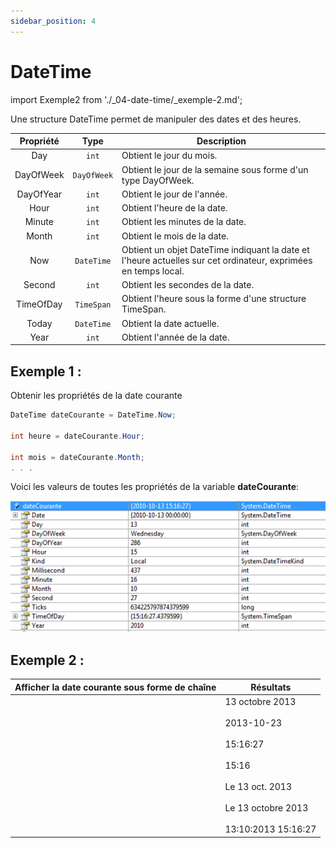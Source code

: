 ```yaml
---
sidebar_position: 4
---
```


# DateTime

import Exemple2 from './_04-date-time/_exemple-2.md';

Une structure DateTime permet de manipuler des dates et des heures.

| Propriété | Type | Description |
| :-------: | :--: | ----------- |
| Day | `int` | Obtient le jour du mois. |
| DayOfWeek | `DayOfWeek` | Obtient le jour de la semaine sous forme d'un type DayOfWeek. |
| DayOfYear | `int` | Obtient le jour de l'année. |
| Hour | `int` | Obtient l'heure de la date. |
| Minute | `int` | Obtient les minutes de la date. |
| Month | `int` | Obtient le mois de la date. |
| Now | `DateTime` | Obtient un objet DateTime indiquant la date et l'heure actuelles sur cet ordinateur, exprimées en temps local. |
| Second | `int` | Obtient les secondes de la date. |
| TimeOfDay | `TimeSpan` | Obtient l'heure sous la forme d'une structure TimeSpan. |
| Today | `DateTime` | Obtient la date actuelle. |
| Year | `int` | Obtient l'année de la date. |

## Exemple 1 :

Obtenir les propriétés de la date courante

```cs
DateTime dateCourante = DateTime.Now;

int heure = dateCourante.Hour;

int mois = dateCourante.Month;
. . .
```

Voici les valeurs de toutes les propriétés de la variable **dateCourante**:

![valeurs propriétés date courate](./_04-date-time/date-actuelle.png)

## Exemple 2 :

| Afficher la date courante sous forme de chaîne | Résultats |
| ---------------------------------------------- | --------- |
| <Exemple2/> | 13 octobre 2013 <br/> <br/> 2013-10-23 <br/> <br/> 15:16:27 <br/> <br/> 15:16 <br/> <br/> Le 13 oct. 2013 <br/> <br/> Le 13 octobre 2013 <br/> <br/> 13:10:2013 15:16:27 |
